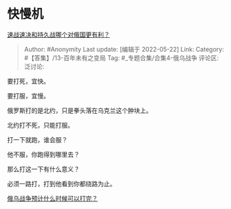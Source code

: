 # 快慢机
[速战速决和持久战哪个对俄国更有利？](https://www.zhihu.com/question/534010592/answer/2496555621)

> Author: #Anonymity
> Last update: [编辑于 2022-05-22]
> Link:
> Category: #【答集】/13-百年未有之变局
> Tag: #_专题合集/合集4-俄乌战争
> 评论区:
> 泛讨论:

要打死，宜快。

要打服，宜慢。

俄罗斯打的是北约，只是拳头落在乌克兰这个肿块上。

北约打不死，只能打服。

打一下就跑，谁会服？

他不服，你跑得到哪里去？

那么打这一下有什么意义？

必须一路打，打到他看到你都绕路为止。

[俄乌战争预计什么时候可以打完？](https://www.zhihu.com/question/518747432/answer/2366512885)

